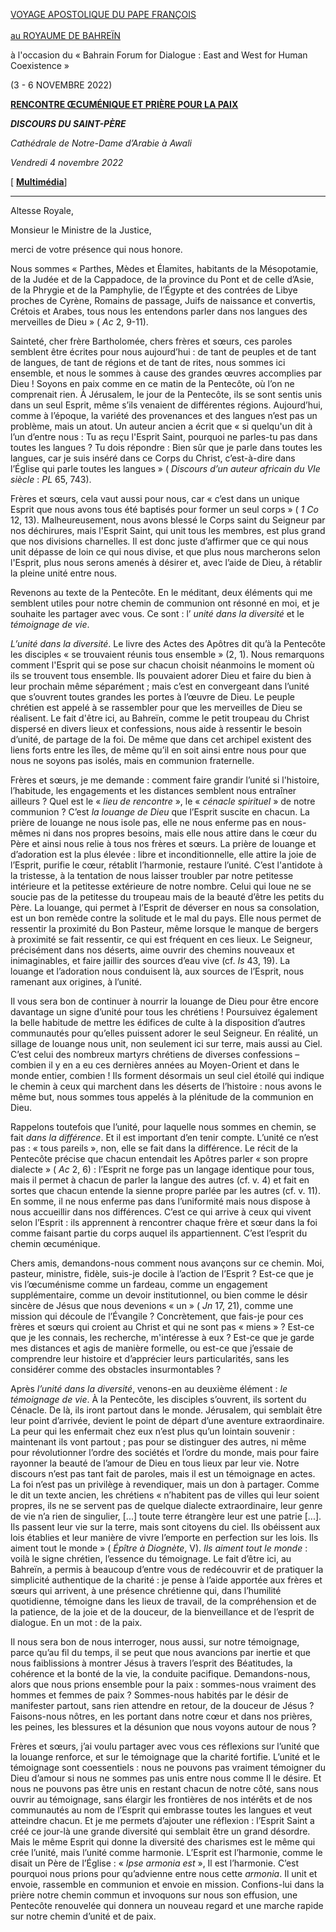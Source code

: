 [VOYAGE APOSTOLIQUE DU PAPE FRANÇOIS\
\
au ROYAUME DE BAHREÏN](https://www.vatican.va/content/francesco/fr/travels/2022/outside/documents/bahrain-2022.html)

à l'occasion du « Bahrain Forum for Dialogue : East and West for Human Coexistence »

(3 - 6 NOVEMBRE 2022)

**[RENCONTRE ŒCUMÉNIQUE ET PRIÈRE POUR LA PAIX](https://www.vatican.va/news_services/liturgy/libretti/2022/20221103-06-messake-bahrein.pdf)**

***DISCOURS DU SAINT-PÈRE***

*Cathédrale de Notre-Dame d’Arabie à Awali*

*Vendredi 4 novembre 2022*

[ **[Multimédia](http://w2.vatican.va/content/francesco/fr/events/event.dir.html/content/vaticanevents/fr/2022/11/4/incontroecumenico-bahrain.html)**]

_____________________________________

Altesse Royale,

Monsieur le Ministre de la Justice,

merci de votre présence qui nous honore.

Nous sommes « Parthes, Mèdes et Élamites, habitants de la Mésopotamie, de la Judée et de la Cappadoce, de la province du Pont et de celle d’Asie, de la Phrygie et de la Pamphylie, de l’Égypte et des contrées de Libye proches de Cyrène, Romains de passage, Juifs de naissance et convertis, Crétois et Arabes, tous nous les entendons parler dans nos langues des merveilles de Dieu » ( *Ac* 2, 9-11).

Sainteté, cher frère Bartholomée, chers frères et sœurs, ces paroles semblent être écrites pour nous aujourd’hui : de tant de peuples et de tant de langues, de tant de régions et de tant de rites, nous sommes ici ensemble, et nous le sommes à cause des grandes œuvres accomplies par Dieu ! Soyons en paix comme en ce matin de la Pentecôte, où l’on ne comprenait rien. À Jérusalem, le jour de la Pentecôte, ils se sont sentis unis dans un seul Esprit, même s’ils venaient de différentes régions. Aujourd’hui, comme à l’époque, la variété des provenances et des langues n’est pas un problème, mais un atout. Un auteur ancien a écrit que « si quelqu'un dit à l’un d’entre nous : Tu as reçu l'Esprit Saint, pourquoi ne parles-tu pas dans toutes les langues ? Tu dois répondre : Bien sûr que je parle dans toutes les langues, car je suis inséré dans ce Corps du Christ, c’est-à-dire dans l’Église qui parle toutes les langues » ( *Discours d’un auteur africain du VIe siècle* : *PL* 65, 743).

Frères et sœurs, cela vaut aussi pour nous, car « c’est dans un unique Esprit que nous avons tous été baptisés pour former un seul corps » ( *1 Co* 12, 13). Malheureusement, nous avons blessé le Corps saint du Seigneur par nos déchirures, mais l'Esprit Saint, qui unit tous les membres, est plus grand que nos divisions charnelles. Il est donc juste d’affirmer que ce qui nous unit dépasse de loin ce qui nous divise, et que plus nous marcherons selon l'Esprit, plus nous serons amenés à désirer et, avec l’aide de Dieu, à rétablir la pleine unité entre nous.

Revenons au texte de la Pentecôte. En le méditant, deux éléments qui me semblent utiles pour notre chemin de communion ont résonné en moi, et je souhaite les partager avec vous. Ce sont : l’ *unité dans la diversité* et le *témoignage de vie*.

*L’unité dans la diversité*. Le livre des Actes des Apôtres dit qu’à la Pentecôte les disciples « se trouvaient réunis tous ensemble » (2, 1). Nous remarquons comment l'Esprit qui se pose sur chacun choisit néanmoins le moment où ils se trouvent tous ensemble. Ils pouvaient adorer Dieu et faire du bien à leur prochain même séparément ; mais c’est en convergeant dans l’unité que s’ouvrent toutes grandes les portes à l’œuvre de Dieu. Le peuple chrétien est appelé à se rassembler pour que les merveilles de Dieu se réalisent. Le fait d'être ici, au Bahreïn, comme le petit troupeau du Christ dispersé en divers lieux et confessions, nous aide à ressentir le besoin d’unité, de partage de la foi. De même que dans cet archipel existent des liens forts entre les îles, de même qu’il en soit ainsi entre nous pour que nous ne soyons pas isolés, mais en communion fraternelle.

Frères et sœurs, je me demande : comment faire grandir l’unité si l'histoire, l’habitude, les engagements et les distances semblent nous entraîner ailleurs ? Quel est le « *lieu de rencontre* », le « *cénacle spirituel* » de notre communion ? C’est *la louange de Dieu* que l’Esprit suscite en chacun. La prière de louange ne nous isole pas, elle ne nous enferme pas en nous-mêmes ni dans nos propres besoins, mais elle nous attire dans le cœur du Père et ainsi nous relie à tous nos frères et sœurs. La prière de louange et d’adoration est la plus élevée : libre et inconditionnelle, elle attire la joie de l’Esprit, purifie le cœur, rétablit l’harmonie, restaure l’unité. C’est l'antidote à la tristesse, à la tentation de nous laisser troubler par notre petitesse intérieure et la petitesse extérieure de notre nombre. Celui qui loue ne se soucie pas de la petitesse du troupeau mais de la beauté d’être les petits du Père. La louange, qui permet à l’Esprit de déverser en nous sa consolation, est un bon remède contre la solitude et le mal du pays. Elle nous permet de ressentir la proximité du Bon Pasteur, même lorsque le manque de bergers à proximité se fait ressentir, ce qui est fréquent en ces lieux. Le Seigneur, précisément dans nos déserts, aime ouvrir des chemins nouveaux et inimaginables, et faire jaillir des sources d’eau vive (cf. *Is* 43, 19). La louange et l’adoration nous conduisent là, aux sources de l’Esprit, nous ramenant aux origines, à l’unité.

Il vous sera bon de continuer à nourrir la louange de Dieu pour être encore davantage un signe d’unité pour tous les chrétiens ! Poursuivez également la belle habitude de mettre les édifices de culte à la disposition d’autres communautés pour qu’elles puissent adorer le seul Seigneur. En réalité, un sillage de louange nous unit, non seulement ici sur terre, mais aussi au Ciel. C’est celui des nombreux martyrs chrétiens de diverses confessions – combien il y en a eu ces dernières années au Moyen-Orient et dans le monde entier, combien ! Ils forment désormais un seul ciel étoilé qui indique le chemin à ceux qui marchent dans les déserts de l’histoire : nous avons le même but, nous sommes tous appelés à la plénitude de la communion en Dieu.

Rappelons toutefois que l’unité, pour laquelle nous sommes en chemin, se fait *dans la différence*. Et il est important d’en tenir compte. L’unité ce n’est pas : « tous pareils », non, elle se fait dans la différence. Le récit de la Pentecôte précise que chacun entendait les Apôtres parler « son propre dialecte » ( *Ac* 2, 6) : l’Esprit ne forge pas un langage identique pour tous, mais il permet à chacun de parler la langue des autres (cf. v. 4) et fait en sortes que chacun entende la sienne propre parlée par les autres (cf. v. 11). En somme, il ne nous enferme pas dans l’uniformité mais nous dispose à nous accueillir dans nos différences. C’est ce qui arrive à ceux qui vivent selon l’Esprit : ils apprennent à rencontrer chaque frère et sœur dans la foi comme faisant partie du corps auquel ils appartiennent. C’est l’esprit du chemin œcuménique.

Chers amis, demandons-nous comment nous avançons sur ce chemin. Moi, pasteur, ministre, fidèle, suis-je docile à l’action de l’Esprit ? Est-ce que je vis l’œcuménisme comme un fardeau, comme un engagement supplémentaire, comme un devoir institutionnel, ou bien comme le désir sincère de Jésus que nous devenions « un » ( *Jn* 17, 21), comme une mission qui découle de l’Évangile ? Concrètement, que fais-je pour ces frères et sœurs qui croient au Christ et qui ne sont pas « miens » ? Est-ce que je les connais, les recherche, m'intéresse à eux ? Est-ce que je garde mes distances et agis de manière formelle, ou est-ce que j’essaie de comprendre leur histoire et d’apprécier leurs particularités, sans les considérer comme des obstacles insurmontables ?

Après *l’unité dans la diversité*, venons-en au deuxième élément : *le témoignage de vie*. À la Pentecôte, les disciples s’ouvrent, ils sortent du Cénacle. De là, ils iront partout dans le monde. Jérusalem, qui semblait être leur point d’arrivée, devient le point de départ d’une aventure extraordinaire. La peur qui les enfermait chez eux n’est plus qu’un lointain souvenir : maintenant ils vont partout ; pas pour se distinguer des autres, ni même pour révolutionner l’ordre des sociétés et l’ordre du monde, mais pour faire rayonner la beauté de l’amour de Dieu en tous lieux par leur vie. Notre discours n’est pas tant fait de paroles, mais il est un témoignage en actes. La foi n’est pas un privilège à revendiquer, mais un don à partager. Comme le dit un texte ancien, les chrétiens « n’habitent pas de villes qui leur soient propres, ils ne se servent pas de quelque dialecte extraordinaire, leur genre de vie n’a rien de singulier, [...] toute terre étrangère leur est une patrie [...]. Ils passent leur vie sur la terre, mais sont citoyens du ciel. Ils obéissent aux lois établies et leur manière de vivre l’emporte en perfection sur les lois. Ils aiment tout le monde » ( *Épître à Diognète*, V). *Ils aiment tout le monde* : voilà le signe chrétien, l’essence du témoignage. Le fait d’être ici, au Bahreïn, a permis à beaucoup d’entre vous de redécouvrir et de pratiquer la simplicité authentique de la charité : je pense à l’aide apportée aux frères et sœurs qui arrivent, à une présence chrétienne qui, dans l’humilité quotidienne, témoigne dans les lieux de travail, de la compréhension et de la patience, de la joie et de la douceur, de la bienveillance et de l’esprit de dialogue. En un mot : de la paix.

Il nous sera bon de nous interroger, nous aussi, sur notre témoignage, parce qu’au fil du temps, il se peut que nous avancions par inertie et que nous faiblissions à montrer Jésus à travers l’esprit des Béatitudes, la cohérence et la bonté de la vie, la conduite pacifique. Demandons-nous, alors que nous prions ensemble pour la paix : sommes-nous vraiment des hommes et femmes de paix ? Sommes-nous habités par le désir de manifester partout, sans rien attendre en retour, de la douceur de Jésus ? Faisons-nous nôtres, en les portant dans notre cœur et dans nos prières, les peines, les blessures et la désunion que nous voyons autour de nous ?

Frères et sœurs, j’ai voulu partager avec vous ces réflexions sur l’unité que la louange renforce, et sur le témoignage que la charité fortifie. L’unité et le témoignage sont coessentiels : nous ne pouvons pas vraiment témoigner du Dieu d’amour si nous ne sommes pas unis entre nous comme Il le désire. Et nous ne pouvons pas être unis en restant chacun de notre côté, sans nous ouvrir au témoignage, sans élargir les frontières de nos intérêts et de nos communautés au nom de l’Esprit qui embrasse toutes les langues et veut atteindre chacun. Et je me permets d’ajouter une réflexion : l’Esprit Saint a créé ce jour-là une grande diversité qui semblait être un grand désordre. Mais le même Esprit qui donne la diversité des charismes est le même qui crée l’unité, mais l’unité comme harmonie. L’Esprit est l’harmonie, comme le disait un Père de l’Église : « *Ipse armonia est* », Il est l’harmonie. C’est pourquoi nous prions pour qu’advienne entre nous cette *armonia*. Il unit et envoie, rassemble en communion et envoie en mission. Confions-lui dans la prière notre chemin commun et invoquons sur nous son effusion, une Pentecôte renouvelée qui donnera un nouveau regard et une marche rapide sur notre chemin d’unité et de paix.